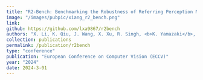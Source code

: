 ```yaml
---
title: "R2-Bench: Benchmarking the Robustness of Referring Perception Models under Perturbations"
image: "/images/pubpic/xiang_r2_bench.png"
link: 
github: https://github.com/lxa9867/r2bench
authors: "X. Li, K. Qiu, J. Wang, X. Xu, R. Singh, <b>K. Yamazaki</b>, H. Chen, X. Huang, B. Raj"
collection: publications
permalink: /publication/r2bench
type: "conference"
publication: "European Conference on Computer Vision (ECCV)"
year: "2024"
date: 2024-3-01
---
```


